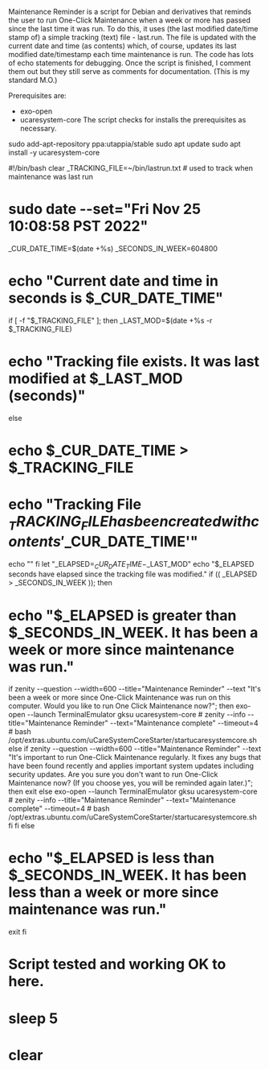 Maintenance Reminder is a script for Debian and derivatives that reminds the user to run One-Click Maintenance when a week or more has passed since the last time it was run. To do this, it uses (the last modified date/time stamp of) a simple tracking (text) file - last.run. The file is updated with the current date and time (as contents) which, of course, updates its last modified date/timestamp each time maintenance is run. The code has lots of echo statements for debugging. Once the script is finished, I comment them out but they still serve as comments for documentation. (This is my standard M.O.)

Prerequisites are:
  * exo-open
  * ucaresystem-core
The script checks for installs the prerequisites as necessary. 


sudo add-apt-repository ppa:utappia/stable
sudo apt update
sudo apt install -y ucaresystem-core


#!/bin/bash
clear
_TRACKING_FILE=~/bin/lastrun.txt # used to track when maintenance was last run
# sudo date --set="Fri Nov 25 10:08:58 PST 2022"
_CUR_DATE_TIME=$(date +%s)
_SECONDS_IN_WEEK=604800
# echo "Current date and time in seconds is $_CUR_DATE_TIME"
if [ -f "$_TRACKING_FILE" ]; 
then
  _LAST_MOD=$(date +%s -r $_TRACKING_FILE)
  # echo "Tracking file exists. It was last modified at $_LAST_MOD (seconds)"
else
  # echo $_CUR_DATE_TIME > $_TRACKING_FILE
  # echo "Tracking File $_TRACKING_FILE has been created with contents '$_CUR_DATE_TIME'"
  echo ""
fi
let "_ELAPSED=$_CUR_DATE_TIME-$_LAST_MOD"
echo "$_ELAPSED seconds have elapsed since the tracking file was modified."
if (( _ELAPSED > _SECONDS_IN_WEEK ));
then
  # echo "$_ELAPSED is greater than $_SECONDS_IN_WEEK. It has been a week or more since maintenance was run."
  if zenity --question --width=600 --title="Maintenance Reminder" --text "It's been a week or more since One-Click Maintenance was run on this computer. Would you like to run One Click Maintenance now?";
  then
    exo-open --launch TerminalEmulator gksu ucaresystem-core
    # zenity --info --title="Maintenance Reminder" --text="Maintenance complete" --timeout=4
    # bash /opt/extras.ubuntu.com/uCareSystemCoreStarter/startucaresystemcore.sh
  else
    if zenity --question --width=600 --title="Maintenance Reminder" --text "It's important to run One-Click Maintenance regularly. It fixes any bugs that have been found recently and applies important system updates including security updates. Are you sure you don't want to run One-Click Maintenance now? (If you choose yes, you will be reminded again later.)";
    then
      exit
    else
      exo-open --launch TerminalEmulator gksu ucaresystem-core
      # zenity --info --title="Maintenance Reminder" --text="Maintenance complete" --timeout=4
      # bash /opt/extras.ubuntu.com/uCareSystemCoreStarter/startucaresystemcore.sh
    fi
  fi
else
  # echo "$_ELAPSED is less than $_SECONDS_IN_WEEK. It has been less than a week or more since maintenance was run."
  exit
fi
# Script tested and working OK to here.
# sleep 5
# clear
